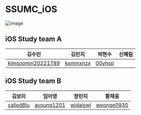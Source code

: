 # SSUMC_iOS

![image](https://github.com/iiuoon/SSUMC_iOS/assets/84546438/d426ad45-f232-4e94-9a72-72d3acee9995)


## iOS Study team A
| 김수민 | 김민지 | 박현수 | 신혜림 |
| :---------:|:----------:|:----------:|:----------:|
| [kimsoomin20221789](https://github.com/kimsoomin20221789) | [kxmmxnzx](https://github.com/kxmmxnzx) | [00yhsp](https://github.com/00yhsp) | []() |

## iOS Study team B
| 김보미 | 임아영 | 정민지 | 황채웅 |
| :---------:|:----------:|:----------:|:----------:|
| [calledBlu](https://github.com/calledBlu) | [ayoung1201](https://github.com/ayoung1201) | [wjdalswl](https://github.com/wjdalswl) | [woonge0930](https://github.com/woonge0930) |
